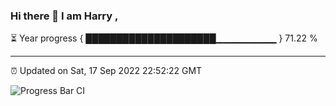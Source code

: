 ### Hi there 👋 I am Harry , 

⏳ Year progress { █████████████████████▁▁▁▁▁▁▁▁▁ } 71.22 %

---

⏰ Updated on Sat, 17 Sep 2022 22:52:22 GMT

![Progress Bar CI](https://github.com/duykhang68/duykhang68/workflows/Progress%20Bar%20CI/badge.svg)
